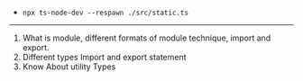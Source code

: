 - `npx ts-node-dev --respawn ./src/static.ts`

---

1. What is module, different formats of module technique, import and export.
2. Different types Import and export statement
3. Know About utility Types
